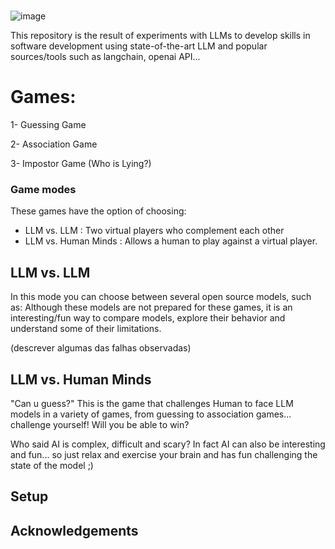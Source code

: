 # 
![image](https://github.com/AMfeta99/LLM-vs.-Human-Minds/assets/74252797/0c18ab4e-e936-4990-bec2-d349b949cfd7)


This repository is the result of experiments with LLMs to develop skills in software development using state-of-the-art LLM and popular sources/tools such as langchain, openai API...

# Games:
1- Guessing Game

2- Association Game

3- Impostor Game (Who is Lying?)

### Game modes
These games have the option of choosing:
- LLM vs. LLM
   : Two virtual players who complement each other
- LLM vs. Human Minds
   : Allows a human to play against a virtual player.

## LLM vs. LLM
In this mode you can choose between several open source models, such as:
Although these models are not prepared for these games, it is an interesting/fun way to compare models, explore their behavior and understand some of their limitations.

(descrever algumas das falhas observadas)

## LLM vs. Human Minds
"Can u guess?" This is the game that challenges Human to face LLM models in a variety of games, from guessing to association games... challenge yourself! Will you be able to win?

Who said AI is complex, difficult and scary? In fact AI can also be interesting and fun...  so just relax and exercise your brain and has fun challenging the state of the model ;)

## Setup

## Acknowledgements
